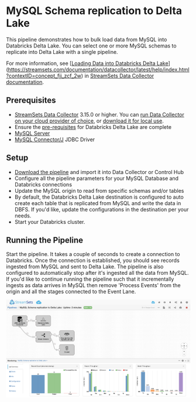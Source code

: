 MySQL Schema replication to Delta Lake
==============================

This pipeline demonstrates how to bulk load data from MySQL into Databricks Delta Lake. You can select one or more MySQL schemas to replicate into Delta Lake with a single pipeline.

For more information, see [[Loading Data into Databricks Delta Lake](https://streamsets.com/documentation/datacollector/latest/help/index.html?contextID=concept_a5b_wvk_ckb "Loading Data into Databricks Delta Lake")](https://streamsets.com/documentation/datacollector/latest/help/index.html?contextID=concept_fjj_zcf_2w) in [StreamSets Data Collector documentation](https://streamsets.com/documentation/datacollector/latest/help/).

Prerequisites
-------------

* [StreamSets Data Collector](https://streamsets.com/products/dataops-platform/data-collector/) 3.15.0 or higher. You can [run Data Collector on your cloud provider of choice](https://streamsets.com/products/cloud/), or [download it for local use](https://streamsets.com/products/dataops-platform/data-collector/download/).
* Ensure the [pre-requisites](https://streamsets.com/documentation/datacollector/latest/help/index.html?contextID=concept_xnp_y5f_dlb "pre-requisites") for Databricks Delta Lake are complete
* [MySQL Server](https://www.mysql.com/)
* [MySQL Connector/J](https://dev.mysql.com/downloads/connector/j/) JDBC Driver

Setup
-----

* [Download the pipeline](MySQL%20Schema%20Replication%20to%20Delta%20Lake.json "Download the pipeline") and import it into Data Collector or Control Hub
* Configure all the pipeline parameters for your MySQL Database and Databricks connections
* Update the MySQL origin to read from specific schemas and/or tables
* By default, the Databricks Delta Lake destination is configured to auto create each table that is replicated from MySQL and write the data in DBFS. If you'd like, update the configurations in the destination per your needs.
* Start your Databricks cluster.

Running the Pipeline
--------------------

Start the pipeline. It takes a couple of seconds to create a connection to Databricks. Once the connection is established, you should see records ingested from MySQL and sent to Delta Lake. The pipeline is also configured to automatically stop after it's ingested all the data from MySQL. If you'd like to continue running the pipeline such that it incrementally ingests as data arrives in MySQL then remove 'Process Events' from the origin and all the stages connected to the Event Lane.

![Pipeline running](MySQL_Schema_replication_to_DeltaLake.png)

